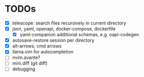 # TODOs
- [x] telescope: search files recursively in current directory
- [x] json, yaml, openapi, docker-compose, dockerfile
  - [x] yaml-companion additional schemas, e.g. oapi-codegen
- [x] autosave-restore session per directory
- [x] alt-arrows, cmd arrows
- [x] llama.vim for autocompletion
- [ ] nvim.avante?
- [ ] mini.diff (git diff)
- [ ] debugging

